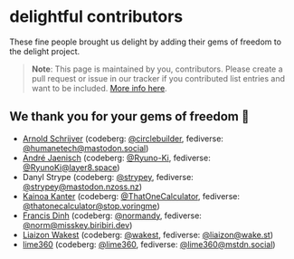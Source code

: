 # delightful contributors

These fine people brought us delight by adding their gems of freedom to the delight project.

> **Note**: This page is maintained by you, contributors. Please create a pull request or issue in our tracker if you contributed list entries and want to be included. [More info here](https://codeberg.org/teaserbot-labs/delightful/src/branch/main/delight-us.md#attribution-of-contributors).

## We thank you for your gems of freedom :gem:

- [Arnold Schrijver](https://community.humanetech.com/u/aschrijver/summary) (codeberg: [@circlebuilder](https://codeberg.org/circlebuilder), fediverse: [@humanetech@mastodon.social](https://mastodon.social/@humanetech))
- [André Jaenisch](https://jaenis.ch/) (codeberg: [@Ryuno-Ki](https://codeberg.org/Ryuno-Ki), fediverse: [@RyunoKi@layer8.space](https://layer8.space/users/RyunoKi))
- Danyl Strype (codeberg: [@strypey](https://codeberg.org/strypey/), fediverse: [@strypey@mastodon.nzoss.nz](https://mastodon.nzoss.nz/@strypey/))
- [Kainoa Kanter](https://t1c.dev) (codeberg: [@ThatOneCalculator](https://codeberg.org/thatonecalculator), fediverse: [@thatonecalculator@stop.voringme](https://stop.voring.me/@thatonecalculator))
- [Francis Dinh](https://radionoise.ca/) (codeberg: [@normandy](https://codeberg.org/normandy), fediverse: [@norm@misskey.biribiri.dev](https://misskey.biribiri.dev/@norm))
- [Liaizon Wakest](https://wake.st) (codeberg: [@wakest](https://codeberg.org/), fediverse: [@liaizon@wake.st](https://social.wake.st/@liaizon))
- [lime360](https://lime360.neocities.org) (codeberg: [@lime360](https://codeberg.org/lime360), fediverse: [@lime360@mstdn.social](https://mstdn.social/@lime360))